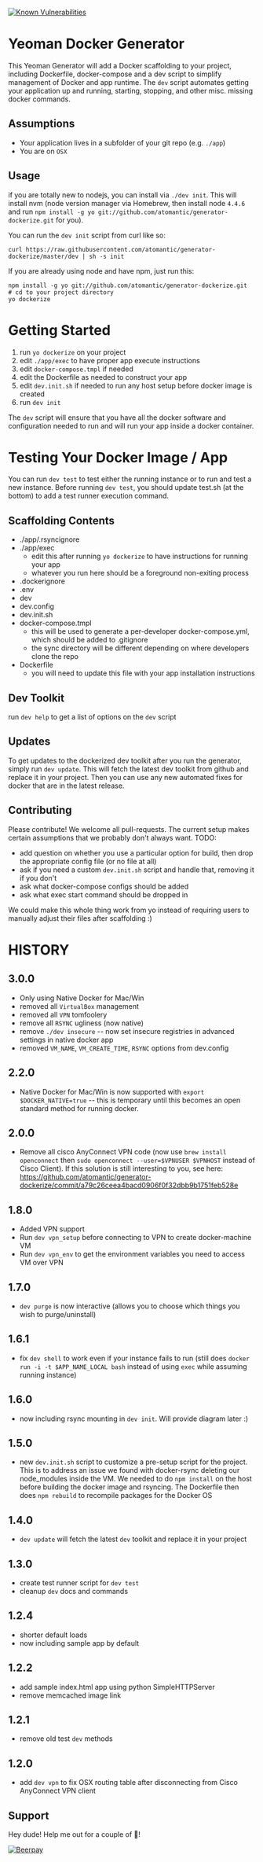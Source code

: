 [![Known Vulnerabilities](https://snyk.io/test/npm/generator-dockerize/badge.svg)](https://snyk.io/test/npm/generator-dockerize)

# Yeoman Docker Generator

This Yeoman Generator will add a Docker scaffolding to your project, including Dockerfile, docker-compose and a dev script to simplify management of Docker and app runtime.
The `dev` script automates getting your application up and running, starting, stopping, and other misc. missing docker commands.

## Assumptions

* Your application lives in a subfolder of your git repo (e.g. `./app`)
* You are on `OSX`

## Usage

if you are totally new to nodejs, you can install via `./dev init`.
This will install nvm (node version manager via Homebrew, then install node `4.4.6` and run `npm install -g yo git://github.com/atomantic/generator-dockerize.git` for you).

You can run the `dev init` script from curl like so:
```
curl https://raw.githubusercontent.com/atomantic/generator-dockerize/master/dev | sh -s init
```

If you are already using node and have npm, just run this:

```
npm install -g yo git://github.com/atomantic/generator-dockerize.git
# cd to your project directory
yo dockerize
```

# Getting Started

1. run `yo dockerize` on your project
2. edit `./app/exec` to have proper app execute instructions
3. edit `docker-compose.tmpl` if needed
4. edit the Dockerfile as needed to construct your app
5. edit `dev.init.sh` if needed to run any host setup before docker image is created
5. run `dev init`

The `dev` script will ensure that you have all the docker software and configuration needed to run and will run your app inside a docker container.

# Testing Your Docker Image / App
You can run `dev test` to test either the running instance or to run and test a new instance.
Before running `dev test`, you should update test.sh (at the bottom) to add a test runner execution command.

## Scaffolding Contents

* ./app/.rsyncignore
* ./app/exec
  * edit this after running `yo dockerize` to have instructions for running your app
  * whatever you run here should be a foreground non-exiting process
* .dockerignore
* .env
* dev
* dev.config
* dev.init.sh
* docker-compose.tmpl
  * this will be used to generate a per-developer docker-compose.yml, which should be added to .gitignore
  * the sync directory will be different depending on where developers clone the repo
* Dockerfile
  * you will need to update this file with your app installation instructions

## Dev Toolkit

run `dev help` to get a list of options on the `dev` script

## Updates

To get updates to the dockerized dev toolkit after you run the generator, simply run `dev update`. This will fetch the latest dev toolkit from github and replace it in your project. Then you can use any new automated fixes for docker that are in the latest release.

## Contributing
Please contribute! We welcome all pull-requests. The current setup makes certain assumptions that we probably don't always want. TODO:
* add question on whether you use a particular option for build, then drop the appropriate config file (or no file at all)
* ask if you need a custom `dev.init.sh` script and handle that, removing it if you don't
* ask what docker-compose configs should be added
* ask what exec start command should be dropped in

We could make this whole thing work from yo instead of requiring users to manually adjust their files after scaffolding :)

# HISTORY

## 3.0.0
  - Only using Native Docker for Mac/Win
  - removed all `VirtualBox` management
  - removed all `VPN` tomfoolery
  - remove all `RSYNC` ugliness (now native)
  - remove `./dev insecure` -- now set insecure registries in advanced settings in native docker app
  - removed `VM_NAME`, `VM_CREATE_TIME`, `RSYNC` options from dev.config

## 2.2.0
  - Native Docker for Mac/Win is now supported with `export $DOCKER_NATIVE=true` -- this is temporary until this becomes an open standard method for running docker.

## 2.0.0
  - Remove all cisco AnyConnect VPN code (now use `brew install openconnect` then  `sudo openconnect --user=$VPNUSER $VPNHOST` instead of Cisco Client). If this solution is still interesting to you, see here: https://github.com/atomantic/generator-dockerize/commit/a79c26ceea4bacd0906f0f32dbb9b1751feb528e

## 1.8.0
  - Added VPN support
  - Run `dev vpn_setup` before connecting to VPN to create docker-machine VM
  - Run `dev vpn_env` to get the environment variables you need to access VM over VPN

## 1.7.0
  - `dev purge` is now interactive (allows you to choose which things you wish to purge/uninstall)

## 1.6.1
  - fix `dev shell` to work even if your instance fails to run (still does `docker run -i -t $APP_NAME_LOCAL bash` instead of using `exec` while assuming running instance)

## 1.6.0
  - now including rsync mounting in `dev init`. Will provide diagram later :)

## 1.5.0
  - new `dev.init.sh` script to customize a pre-setup script for the project. This is to address an issue we found with docker-rsync deleting our node_modules inside the VM. We needed to do `npm install` on the host before building the docker image and rsyncing. The Dockerfile then does `npm rebuild` to recompile packages for the Docker OS

## 1.4.0
  - `dev update` will fetch the latest `dev` toolkit and replace it in your project

## 1.3.0
  - create test runner script for `dev test`
  - cleanup `dev` docs and commands

## 1.2.4
  - shorter default loads
  - now including sample app by default

## 1.2.2
  - add sample index.html app using python SimpleHTTPServer
  - remove memcached image link

## 1.2.1
  - remove old test `dev` methods

## 1.2.0
  - add `dev vpn` to fix OSX routing table after disconnecting from Cisco AnyConnect VPN client

## Support
Hey dude! Help me out for a couple of :beers:!

[![Beerpay](https://beerpay.io/atomantic/generator-dockerize/badge.svg?style=beer-square)](https://beerpay.io/atomantic/generator-dockerize)